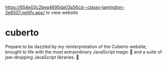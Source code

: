 https://654e03c2bea4695da03a56cd--classy-lamington-2e6507.netlify.app/
to view website
# cuberto
Prepare to be dazzled by my reinterpretation of the Cuberto website, brought to life with the most extraordinary JavaScript magic 🎇 and a suite of jaw-dropping JavaScript libraries. 🤠

